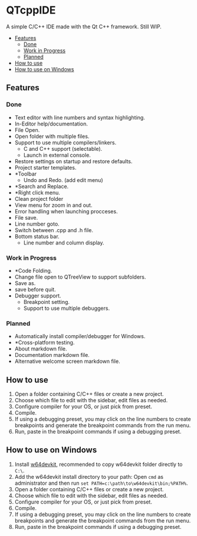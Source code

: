 # QTcppIDE
A simple C/C++ IDE made with the Qt C++ framework.
Still WIP.

<!-- TOC -->
- [Features](#features)
    - [Done](#done)
    - [Work in Progress](#work-in-progress)
    - [Planned](#planned)
- [How to use](#how-to-use)
- [How to use on Windows](#how-to-use-on-windows)
<!-- /TOC -->

## Features

### Done
- Text editor with line numbers and syntax highlighting.
- In-Editor help/documentation.
- File Open.
- Open folder with multiple files.
- Support to use multiple compilers/linkers.
    - C and C++ support (selectable).
    - Launch in external console.
- Restore settings on startup and restore defaults.
- Project starter templates.
- *Toolbar
    - Undo and Redo. (add edit menu)
- *Search and Replace.
- *Right click menu.
- Clean project folder
- View menu for zoom in and out.
- Error handling when launching procceses.
- File save.
- Line number goto.
- Switch between .cpp and .h file.
- Bottom status bar.
    - Line number and column display.

### Work in Progress
- *Code Folding.
- Change file open to QTreeView to support subfolders.
- Save as.
- save before quit.
- Debugger support.
    - Breakpoint setting.
    - Support to use multiple debuggers.

### Planned
- Automatically install compiler/debugger for Windows.
- *Cross-platform testing.
- About markdown file.
- Documentation markdown file.
- Alternative welcome screen markdown file.


## How to use
1. Open a folder containing C/C++ files or create a new project.
2. Choose which file to edit with the sidebar, edit files as needed.
3. Configure compiler for your OS, or just pick from preset.
4. Compile.
5. If using a debugging preset, you may click on the line numbers to create breakpoints and generate the breakpoint commands from the run menu.
6. Run, paste in the breakpoint commands if using a debugging preset.

## How to use on Windows
1. Install [w64devkit](https://github.com/skeeto/w64devkit), recommended to copy w64devkit folder directly to `C:\`.
2. Add the w64devkit install directory to your path: Open `cmd` as administrator and then run `set PATH=c:\path\to\w64devkit\bin;%PATH%`.
3. Open a folder containing C/C++ files or create a new project.
4. Choose which file to edit with the sidebar, edit files as needed.
5. Configure compiler for your OS, or just pick from preset.
6. Compile.
7. If using a debugging preset, you may click on the line numbers to create breakpoints and generate the breakpoint commands from the run menu.
8. Run, paste in the breakpoint commands if using a debugging preset.